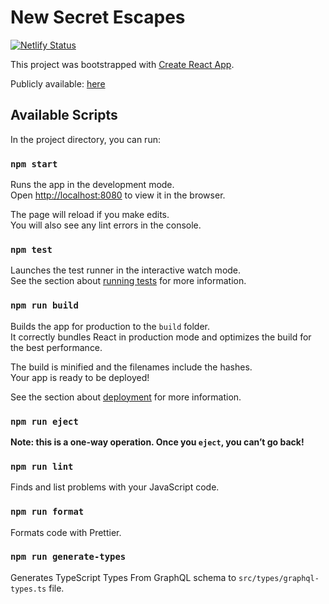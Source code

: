# New Secret Escapes

[![Netlify Status](https://api.netlify.com/api/v1/badges/c97db292-0732-424d-8cc4-2635f0b9c276/deploy-status)](https://app.netlify.com/sites/melodious-sunburst-c5f722/deploys)

This project was bootstrapped with [Create React App](https://github.com/facebook/create-react-app).

Publicly available:
[here](https://melodious-sunburst-c5f722.netlify.app/)

## Available Scripts

In the project directory, you can run:

### `npm start`

Runs the app in the development mode.\
Open [http://localhost:8080](http://localhost:8080) to view it in the browser.

The page will reload if you make edits.\
You will also see any lint errors in the console.

### `npm test`

Launches the test runner in the interactive watch mode.\
See the section about [running tests](https://facebook.github.io/create-react-app/docs/running-tests) for more information.

### `npm run build`

Builds the app for production to the `build` folder.\
It correctly bundles React in production mode and optimizes the build for the best performance.

The build is minified and the filenames include the hashes.\
Your app is ready to be deployed!

See the section about [deployment](https://facebook.github.io/create-react-app/docs/deployment) for more information.

### `npm run eject`

**Note: this is a one-way operation. Once you `eject`, you can’t go back!**

### `npm run lint`

Finds and list problems with your JavaScript code.

### `npm run format`

Formats code with Prettier.

### `npm run generate-types`

Generates TypeScript Types From GraphQL schema to `src/types/graphql-types.ts` file.
